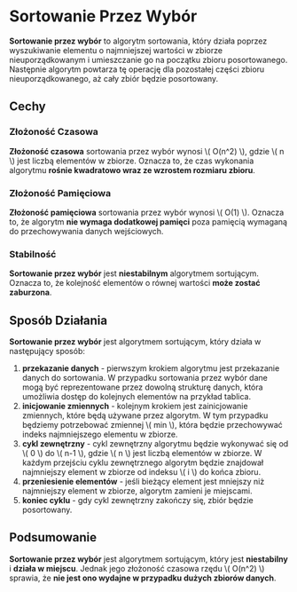 # Sortowanie Przez Wybór

**Sortowanie przez wybór** to algorytm sortowania, który działa poprzez wyszukiwanie elementu o najmniejszej wartości w zbiorze nieuporządkowanym i umieszczanie go na początku zbioru posortowanego. Następnie algorytm powtarza tę operację dla pozostałej części zbioru nieuporządkowanego, aż cały zbiór będzie posortowany.

## Cechy

### Złożoność Czasowa
**Złożoność czasowa** sortowania przez wybór wynosi \\( O(n^2) \\), gdzie \\( n \\) jest liczbą elementów w zbiorze. Oznacza to, że czas wykonania algorytmu **rośnie kwadratowo wraz ze wzrostem rozmiaru zbioru**.

### Złożoność Pamięciowa
**Złożoność pamięciowa** sortowania przez wybór wynosi \\( O(1) \\). Oznacza to, że algorytm **nie wymaga dodatkowej pamięci** poza pamięcią wymaganą do przechowywania danych wejściowych.

### Stabilność
**Sortowanie przez wybór** jest **niestabilnym** algorytmem sortującym. Oznacza to, że kolejność elementów o równej wartości **może zostać zaburzona**.

## Sposób Działania
**Sortowanie przez wybór** jest algorytmem sortującym, który działa w następujący sposób:
1. **przekazanie danych** - pierwszym krokiem algorytmu jest przekazanie danych do sortowania. W przypadku sortowania przez wybór dane mogą być reprezentowane przez dowolną strukturę danych, która umożliwia dostęp do kolejnych elementów na przykład tablica.
2. **inicjowanie zmiennych** - kolejnym krokiem jest zainicjowanie zmiennych, które będą używane przez algorytm. W tym przypadku będziemy potrzebować zmiennej \\( min \\), która będzie przechowywać indeks najmniejszego elementu w zbiorze.
3. **cykl zewnętrzny** - cykl zewnętrzny algorytmu będzie wykonywać się od \\( 0 \\) do \\( n-1 \\), gdzie \\( n \\) jest liczbą elementów w zbiorze. W każdym przejściu cyklu zewnętrznego algorytm będzie znajdował najmniejszy element w zbiorze od indeksu \\( i \\) do końca zbioru.
4. **przeniesienie elementów** - jeśli bieżący element jest mniejszy niż najmniejszy element w zbiorze, algorytm zamieni je miejscami.
5. **koniec cyklu** - gdy cykl zewnętrzny zakończy się, zbiór będzie posortowany.

## Podsumowanie
**Sortowanie przez wybór** jest algorytmem sortującym, który jest **niestabilny** i **działa w miejscu**. Jednak jego złożoność czasowa rzędu \\( O(n^2) \\) sprawia, że **nie jest ono wydajne w przypadku dużych zbiorów danych**.
